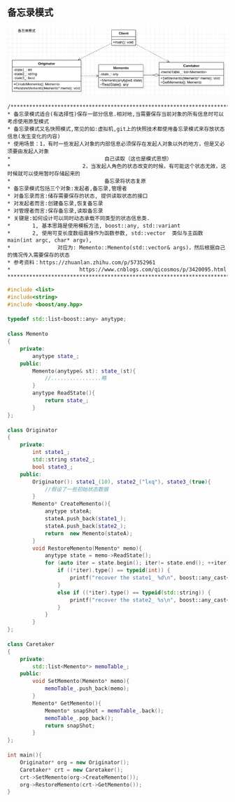 ## **备忘录模式**

![Memento](./Memento.png "Memento.png")

    /**********************************************************************************************************
    * 备忘录模式适合(有选择性)保存一部分信息.相对地,当需要保存当前对象的所有信息时可以考虑使用原型模式
    * 备忘录模式又名快照模式,常见的如:虚拟机,git上的快照技术都使用备忘录模式来存放状态信息(发生变化的内容)
    * 使用场景：1，有时一些发起人对象的内部信息必须保存在发起人对象以外的地方，但是又必须要由发起人对象
    *                              自己读取（这也是模式思想）
    *                       2，当发起人角色的状态改变的时候，有可能这个状态无效，这时候就可以使用暂时存储起来的
    *                              备忘录将状态复原
    * 备忘录模式包括三个对象:发起者,备忘录,管理者
    * 对备忘录而言:储存需要保存的状态, 提供读取状态的接口
    * 对发起者而言:创建备忘录,恢复备忘录
    * 对管理者而言:保存备忘录,读取备忘录
    * 关键是:如何设计可以同时动态承载不同类型的状态信息类.
    *       1, 基本思路是使用模板方法, boost::any, std::variant
    *       2, 使用可变长度数组直接作为函数参数, std::vector  类似与主函数main(int argc, char* argv), 
    *               对应为: Memento::Memento(std::vector& args)，然后根据自己的情况传入需要保存的状态   
    * 参考资料：https://zhuanlan.zhihu.com/p/57352961
    *                      https://www.cnblogs.com/qicosmos/p/3420095.html
    ***********************************************************************************************************/

```cpp
#include <list>
#include<string>
#include <boost/any.hpp>

typedef std::list<boost::any> anytype;

class Memento
{
    private:
        anytype state_; 
    public:
        Memento(anytype& st): state_(st){
            //................略
        }
        anytype ReadState(){
            return state_;
        }
};

class Originator
{
    private:
        int state1_;
        std::string state2_;
        bool state3_;
    public:
        Originator(): state1_(10), state2_("lxq"), state3_(true){
            //假设了一些初始状态数据
        }
        Memento* CreateMemento(){
            anytype stateA;
            stateA.push_back(state1_);
            stateA.push_back(state2_);
            return  new Memento(stateA);
        }
        void RestoreMemento(Memento* memo){
            anytype state = memo->ReadState();
            for (auto iter = state.begin(); iter!= state.end(); ++iter) {
                if ((*iter).type() == typeid(int)) {
                    printf("recover the state1_ %d\n", boost::any_cast<int>(*iter));
                } 
                else if ((*iter).type() == typeid(std::string)) {
                    printf("recover the state2_ %s\n", boost::any_cast<std::string>(*iter).c_str());
                }
            }
        }
};

class Caretaker
{
    private:
        std::list<Memento*> memoTable_;
    public:
        void SetMemento(Memento* memo){
            memoTable_.push_back(memo);
        }
        Memento* GetMemento(){
            Memento* snapShot = memoTable_.back();
            memoTable_.pop_back();
            return snapShot;
        }
};

int main(){
    Originator* org = new Originator();
    Caretaker* crt = new Caretaker();
    crt->SetMemento(org->CreateMemento());
    org->RestoreMemento(crt->GetMemento());
}
```

